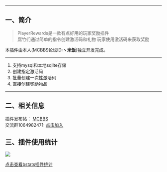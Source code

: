 ------------
## 一、简介

> PlayerRewards是一款有点好用的玩家奖励插件  
腐竹们通过简单的指令创建激活码和礼物
玩家使用激活码来获取奖励

本插件由本人(MCBBS论坛ID:**ヽ米饭**)独立开发完成。

------------
1. 支持mysql和本地sqlite存储
2. 创建指定激活码
3. 批量创建一次性激活码
4. 直接创建奖励物品
------------

## 二、相关信息
插件发布帖： [MCBBS](https://www.mcbbs.net/thread-1285222-1-1.html)  
交流群1064982471: [点击加入](https://jq.qq.com/?_wv=1027&k=5sxTf8u)

## 三、插件使用统计
![](https://bstats.org/signatures/bukkit/PlayerRewards.svg)

[点击查看bstats插件统计](https://bstats.org/plugin/bukkit/PlayerRewards/13634)